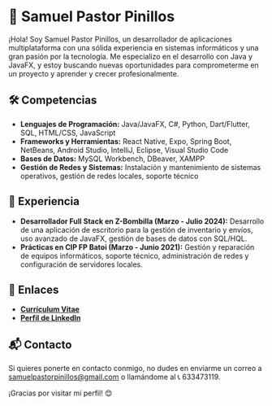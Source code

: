 # 👋 Samuel Pastor Pinillos

¡Hola! Soy Samuel Pastor Pinillos, un desarrollador de aplicaciones multiplataforma con una sólida experiencia en sistemas informáticos y una gran pasión por la tecnología. Me especializo en el desarrollo con Java y JavaFX, y estoy buscando nuevas oportunidades para comprometerme en un proyecto y aprender y crecer profesionalmente.

## 🛠️ Competencias

- **Lenguajes de Programación:** Java/JavaFX, C#, Python, Dart/Flutter, SQL, HTML/CSS, JavaScript
- **Frameworks y Herramientas:** React Native, Expo, Spring Boot, NetBeans, Android Studio, IntelliJ, Eclipse, Visual Studio Code
- **Bases de Datos:** MySQL Workbench, DBeaver, XAMPP
- **Gestión de Redes y Sistemas:** Instalación y mantenimiento de sistemas operativos, gestión de redes locales, soporte técnico

## 💼 Experiencia

- **Desarrollador Full Stack en Z-Bombilla (Marzo - Julio 2024):** Desarrollo de una aplicación de escritorio para la gestión de inventario y envíos, uso avanzado de JavaFX, gestión de bases de datos con SQL/HQL.
- **Prácticas en CIP FP Batoi (Marzo - Junio 2021):** Gestión y reparación de equipos informáticos, soporte técnico, administración de redes y configuración de servidores locales.


## 🔗 Enlaces

- **[Currículum Vitae](https://docs.google.com/document/d/1a8zDmukTsoBjjJRlNTG-JwvmiiT0-qgkpLEn0dusWsY/edit?usp=sharing)**
- **[Perfil de LinkedIn](https://www.linkedin.com/in/samuel-pastor-pinillos/)**

## 📬 Contacto

Si quieres ponerte en contacto conmigo, no dudes en enviarme un correo a [samuelpastorpinillos@gmail.com](mailto:samuelpastorpinillos@gmail.com) o llamándome al 📞 633473119.

¡Gracias por visitar mi perfil! 😊
